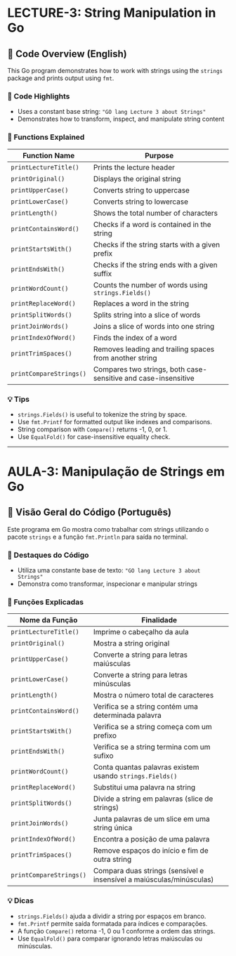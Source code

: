 # LECTURE-3: String Manipulation in Go

## 📘 Code Overview (English)

This Go program demonstrates how to work with strings using the `strings` package and prints output using `fmt`.

### 🔹 Code Highlights

- Uses a constant base string: `"GO lang Lecture 3 about Strings"`
- Demonstrates how to transform, inspect, and manipulate string content

### 🔹 Functions Explained

| Function Name           | Purpose                                                             |
|-------------------------|---------------------------------------------------------------------|
| `printLectureTitle()`   | Prints the lecture header                                           |
| `printOriginal()`       | Displays the original string                                        |
| `printUpperCase()`      | Converts string to uppercase                                        |
| `printLowerCase()`      | Converts string to lowercase                                        |
| `printLength()`         | Shows the total number of characters                                |
| `printContainsWord()`   | Checks if a word is contained in the string                         |
| `printStartsWith()`     | Checks if the string starts with a given prefix                     |
| `printEndsWith()`       | Checks if the string ends with a given suffix                       |
| `printWordCount()`      | Counts the number of words using `strings.Fields()`                 |
| `printReplaceWord()`    | Replaces a word in the string                                       |
| `printSplitWords()`     | Splits string into a slice of words                                 |
| `printJoinWords()`      | Joins a slice of words into one string                              |
| `printIndexOfWord()`    | Finds the index of a word                                           |
| `printTrimSpaces()`     | Removes leading and trailing spaces from another string             |
| `printCompareStrings()` | Compares two strings, both case-sensitive and case-insensitive      |

### 💡 Tips

- `strings.Fields()` is useful to tokenize the string by space.
- Use `fmt.Printf` for formatted output like indexes and comparisons.
- String comparison with `Compare()` returns -1, 0, or 1.
- Use `EqualFold()` for case-insensitive equality check.

---

# AULA-3: Manipulação de Strings em Go

## 📘 Visão Geral do Código (Português)

Este programa em Go mostra como trabalhar com strings utilizando o pacote `strings` e a função `fmt.Println` para saída no terminal.

### 🔹 Destaques do Código

- Utiliza uma constante base de texto: `"GO lang Lecture 3 about Strings"`
- Demonstra como transformar, inspecionar e manipular strings

### 🔹 Funções Explicadas

| Nome da Função            | Finalidade                                                         |
|---------------------------|---------------------------------------------------------------------|
| `printLectureTitle()`     | Imprime o cabeçalho da aula                                        |
| `printOriginal()`         | Mostra a string original                                           |
| `printUpperCase()`        | Converte a string para letras maiúsculas                           |
| `printLowerCase()`        | Converte a string para letras minúsculas                           |
| `printLength()`           | Mostra o número total de caracteres                                |
| `printContainsWord()`     | Verifica se a string contém uma determinada palavra                |
| `printStartsWith()`       | Verifica se a string começa com um prefixo                         |
| `printEndsWith()`         | Verifica se a string termina com um sufixo                         |
| `printWordCount()`        | Conta quantas palavras existem usando `strings.Fields()`           |
| `printReplaceWord()`      | Substitui uma palavra na string                                    |
| `printSplitWords()`       | Divide a string em palavras (slice de strings)                     |
| `printJoinWords()`        | Junta palavras de um slice em uma string única                     |
| `printIndexOfWord()`      | Encontra a posição de uma palavra                                  |
| `printTrimSpaces()`       | Remove espaços do início e fim de outra string                     |
| `printCompareStrings()`   | Compara duas strings (sensível e insensível a maiúsculas/minúsculas)|

### 💡 Dicas

- `strings.Fields()` ajuda a dividir a string por espaços em branco.
- `fmt.Printf` permite saída formatada para índices e comparações.
- A função `Compare()` retorna -1, 0 ou 1 conforme a ordem das strings.
- Use `EqualFold()` para comparar ignorando letras maiúsculas ou minúsculas.
